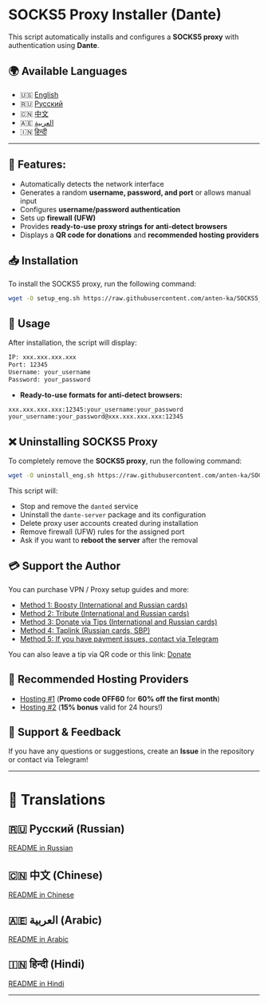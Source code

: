 ﻿# SOCKS5 Proxy Installer (Dante)

This script automatically installs and configures a **SOCKS5 proxy** with authentication using **Dante**.

## 🌍 Available Languages

-   🇺🇸 [English](https://github.com/anten-ka/SOCKS5_eng/blob/main/readme.md)
-   🇷🇺 [Русский](https://github.com/anten-ka/SOCKS5)
-   🇨🇳 [中文](https://github.com/anten-ka/SOCKS5_eng/blob/main/README_zh.md)
-   🇦🇪 [العربية](https://github.com/anten-ka/SOCKS5_eng/blob/main/README_ar.md)
-   🇮🇳 [हिन्दी](https://github.com/anten-ka/SOCKS5_eng/blob/main/README_hi.md)

----------

## 📌 Features:

-   Automatically detects the network interface
-   Generates a random **username, password, and port** or allows manual input
-   Configures **username/password authentication**
-   Sets up **firewall (UFW)**
-   Provides **ready-to-use proxy strings for anti-detect browsers**
-   Displays a **QR code for donations** and **recommended hosting providers**

## 📥 Installation

To install the SOCKS5 proxy, run the following command:

```bash
wget -O setup_eng.sh https://raw.githubusercontent.com/anten-ka/SOCKS5_eng/main/setup_eng.sh && chmod +x setup_eng.sh && sudo ./setup_eng.sh

```

## 🎯 Usage

After installation, the script will display:

```bash
IP: xxx.xxx.xxx.xxx
Port: 12345
Username: your_username
Password: your_password

```

-   **Ready-to-use formats for anti-detect browsers:**

```bash
xxx.xxx.xxx.xxx:12345:your_username:your_password
your_username:your_password@xxx.xxx.xxx.xxx:12345

```

## ❌ Uninstalling SOCKS5 Proxy

To completely remove the **SOCKS5 proxy**, run the following command:

```bash
wget -O uninstall_eng.sh https://raw.githubusercontent.com/anten-ka/SOCKS5_eng/main/uninstall_eng && chmod +x uninstall_eng.sh && sudo ./uninstall_eng.sh

```

This script will:

-   Stop and remove the `danted` service
-   Uninstall the `dante-server` package and its configuration
-   Delete proxy user accounts created during installation
-   Remove firewall (UFW) rules for the assigned port
-   Ask if you want to **reboot the server** after the removal

## 💳 Support the Author

You can purchase VPN / Proxy setup guides and more:

-   [Method 1: Boosty (International and Russian cards)](https://boosty.to/gofreenet)
-   [Method 2: Tribute (International and Russian cards)](https://web.tribute.tg/p/cJu)
-   [Method 3: Donate via Tips (International and Russian cards)](https://boosty.to/gofreenet/donate)
-   [Method 4: Taplink (Russian cards, SBP)](https://antenka.taplink.ws/)
-   [Method 5: If you have payment issues, contact via Telegram](https://t.me/anten_ka)

You can also leave a tip via QR code or this link: [Donate](https://boosty.to/gofreenet/donate)

## 🔗 Recommended Hosting Providers

-   [Hosting #1](https://vk.cc/ct29NQ) (**Promo code OFF60** for **60% off the first month**)
-   [Hosting #2](https://vk.cc/czDwwy) (**15% bonus** valid for 24 hours!)

## 📢 Support & Feedback

If you have any questions or suggestions, create an **Issue** in the repository or contact via Telegram!

----------

# 📜 Translations

## 🇷🇺 Русский (Russian)

[README in Russian](https://github.com/anten-ka/SOCKS5)

## 🇨🇳 中文 (Chinese)

[README in Chinese](https://chatgpt.com/c/README_zh.md)

## 🇦🇪 العربية (Arabic)

[README in Arabic](https://chatgpt.com/c/README_ar.md)

## 🇮🇳 हिन्दी (Hindi)

[README in Hindi](https://chatgpt.com/c/README_hi.md)

----------
